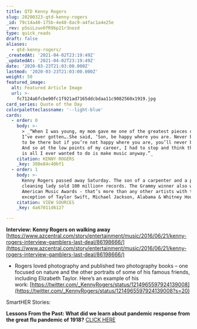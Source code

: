 ```yaml
---
title: QTD Kenny Rogers
slug: 20200323-qtd-kenny-rogers
_id: 79c14a40-175b-4e48-8ac9-a4fac1a4e25e
_rev: p5oiLzuoOfR9bp21r3nozd
type: quick_reads
draft: false
aliases:
  - qtd-kenny-rogers/
_createdAt: '2021-04-02T23:19:49Z'
_updatedAt: '2021-04-02T23:19:49Z'
date: '2020-03-23T21:03:00.000Z'
lastmod: '2020-03-23T21:03:00.000Z'
weight: 50
featured_image:
  alt: Featured Article Image
  url: >-
    fc7124a6fcbe90fc1f921ad7165ddcbdaa11c9082560x1919.jpg
card_series: Quote of the Day
colorpaletteclassname: '--light-blue'
cards:
  - order: 0
    body: >-
      > _“When I was young, my mom gave me one of the greatest pieces of advice
      I’ve ever gotten….She said, ‘Son, be happy where you are. Never be content
      to be there but if you’re not happy where you are, you’ll never be happy.’
      And so at the low points of my career, I had to stop and think that this
      is all I ever wanted to do is make music anyway.”_
    citation: KENNY ROGERS
    _key: 380e84c40bf1
  - order: 1
    body: >-
      Kenny Rogers passed away Saturday. The son of a carpenter and a part-time
      cleaning lady sold 100 million+ records. The Grammy winner also won 19
      American Music Awards - that’s more than any other artists with the
      exception of Taylor Swift, Michael Jackson, Alabama & Whitney Houston.
    citation: VIEW SOURCES
    _key: 4a67011d6127

---
```

**Interview: Kenny Rogers on walking away**  
[https://www.azcentral.com/story/entertainment/music/2016/06/21/kenny-rogers-interview-gamblers-last-deal/86198666/](https://www.azcentral.com/story/entertainment/music/2016/06/21/kenny-rogers-interview-gamblers-last-deal/86198666/)

* Rogers loved photography and published two photography books – one focused on nature and the other portraits of some of his famous friends, including Elizabeth Taylor. Here’s an example of his work: [https://twitter.com/_KennyRogers/status/1214965597924139008](https://twitter.com/_KennyRogers/status/1214965597924139008?s=20)

SmartHER Stories:

**Lessons From the Past: What did we learn about pandemic response from the great flu pandemic of 1918?** [CLICK HERE](https://smarthernews.com/comparing-the-flu-response/)